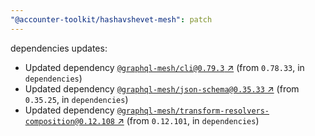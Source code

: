 ```yaml
---
"@accounter-toolkit/hashavshevet-mesh": patch
---
```

dependencies updates:
  - Updated dependency [`@graphql-mesh/cli@0.79.3` ↗︎](https://www.npmjs.com/package/@graphql-mesh/cli/v/0.79.3) (from `0.78.33`, in `dependencies`)
  - Updated dependency [`@graphql-mesh/json-schema@0.35.33` ↗︎](https://www.npmjs.com/package/@graphql-mesh/json-schema/v/0.35.33) (from `0.35.25`, in `dependencies`)
  - Updated dependency [`@graphql-mesh/transform-resolvers-composition@0.12.108` ↗︎](https://www.npmjs.com/package/@graphql-mesh/transform-resolvers-composition/v/0.12.108) (from `0.12.101`, in `dependencies`)

